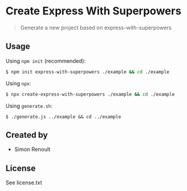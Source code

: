 Create Express With Superpowers
===

> Generate a new project based on express-with-superpowers

Usage
---

Using `npm init` (recommended):
```bash
$ npm init express-with-superpowers ./example && cd ./example
```

Using `npx`:
```bash
$ npx create-express-with-superpowers ./example && cd ./example
```

Using `generate.sh`:
```
$ ./generate.js ../example && cd ../example
```


Created by
---

- Simon Renoult


License
---

See license.txt
